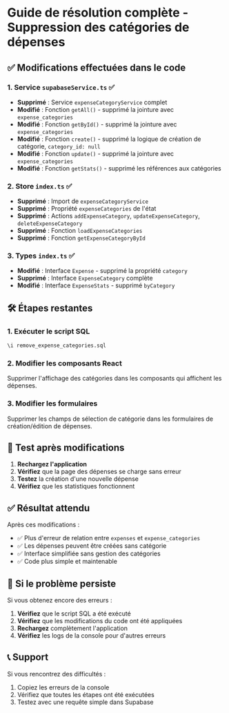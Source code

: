 # Guide de résolution complète - Suppression des catégories de dépenses

## ✅ **Modifications effectuées dans le code**

### 1. **Service `supabaseService.ts`** ✅
- **Supprimé** : Service `expenseCategoryService` complet
- **Modifié** : Fonction `getAll()` - supprimé la jointure avec `expense_categories`
- **Modifié** : Fonction `getById()` - supprimé la jointure avec `expense_categories`
- **Modifié** : Fonction `create()` - supprimé la logique de création de catégorie, `category_id: null`
- **Modifié** : Fonction `update()` - supprimé la jointure avec `expense_categories`
- **Modifié** : Fonction `getStats()` - supprimé les références aux catégories

### 2. **Store `index.ts`** ✅
- **Supprimé** : Import de `expenseCategoryService`
- **Supprimé** : Propriété `expenseCategories` de l'état
- **Supprimé** : Actions `addExpenseCategory`, `updateExpenseCategory`, `deleteExpenseCategory`
- **Supprimé** : Fonction `loadExpenseCategories`
- **Supprimé** : Fonction `getExpenseCategoryById`

### 3. **Types `index.ts`** ✅
- **Modifié** : Interface `Expense` - supprimé la propriété `category`
- **Supprimé** : Interface `ExpenseCategory` complète
- **Modifié** : Interface `ExpenseStats` - supprimé `byCategory`

## 🛠️ **Étapes restantes**

### 1. **Exécuter le script SQL**
```sql
\i remove_expense_categories.sql
```

### 2. **Modifier les composants React**
Supprimer l'affichage des catégories dans les composants qui affichent les dépenses.

### 3. **Modifier les formulaires**
Supprimer les champs de sélection de catégorie dans les formulaires de création/édition de dépenses.

## 🧪 **Test après modifications**

1. **Rechargez l'application**
2. **Vérifiez** que la page des dépenses se charge sans erreur
3. **Testez** la création d'une nouvelle dépense
4. **Vérifiez** que les statistiques fonctionnent

## ✅ **Résultat attendu**

Après ces modifications :
- ✅ Plus d'erreur de relation entre `expenses` et `expense_categories`
- ✅ Les dépenses peuvent être créées sans catégorie
- ✅ Interface simplifiée sans gestion des catégories
- ✅ Code plus simple et maintenable

## 🚨 **Si le problème persiste**

Si vous obtenez encore des erreurs :

1. **Vérifiez** que le script SQL a été exécuté
2. **Vérifiez** que les modifications du code ont été appliquées
3. **Rechargez** complètement l'application
4. **Vérifiez** les logs de la console pour d'autres erreurs

## 📞 **Support**

Si vous rencontrez des difficultés :
1. Copiez les erreurs de la console
2. Vérifiez que toutes les étapes ont été exécutées
3. Testez avec une requête simple dans Supabase
